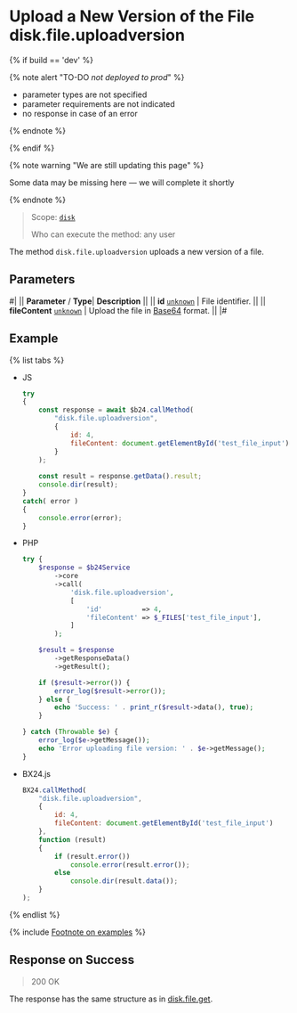 # Upload a New Version of the File disk.file.uploadversion

{% if build == 'dev' %}

{% note alert "TO-DO _not deployed to prod_" %}

- parameter types are not specified
- parameter requirements are not indicated
- no response in case of an error

{% endnote %}

{% endif %}

{% note warning "We are still updating this page" %}

Some data may be missing here — we will complete it shortly

{% endnote %}

> Scope: [`disk`](../../scopes/permissions.md)
>
> Who can execute the method: any user

The method `disk.file.uploadversion` uploads a new version of a file.

## Parameters

#|
||  **Parameter** / **Type**| **Description** ||
|| **id**
[`unknown`](../../data-types.md) | File identifier. ||
|| **fileContent**
[`unknown`](../../data-types.md) | Upload the file in [Base64](../../files/how-to-upload-files.md) format. ||
|#

## Example

{% list tabs %}

- JS

    ```js
    try
    {
    	const response = await $b24.callMethod(
    		"disk.file.uploadversion",
    		{
    			id: 4,
    			fileContent: document.getElementById('test_file_input')
    		}
    	);
    	
    	const result = response.getData().result;
    	console.dir(result);
    }
    catch( error )
    {
    	console.error(error);
    }
    ```

- PHP

    ```php
    try {
        $response = $b24Service
            ->core
            ->call(
                'disk.file.uploadversion',
                [
                    'id'          => 4,
                    'fileContent' => $_FILES['test_file_input'],
                ]
            );
    
        $result = $response
            ->getResponseData()
            ->getResult();
    
        if ($result->error()) {
            error_log($result->error());
        } else {
            echo 'Success: ' . print_r($result->data(), true);
        }
    
    } catch (Throwable $e) {
        error_log($e->getMessage());
        echo 'Error uploading file version: ' . $e->getMessage();
    }
    ```

- BX24.js

    ```js
    BX24.callMethod(
        "disk.file.uploadversion",
        {
            id: 4,
            fileContent: document.getElementById('test_file_input')
        },
        function (result)
        {
            if (result.error())
                console.error(result.error());
            else
                console.dir(result.data());
        }
    );
    ```

{% endlist %}

{% include [Footnote on examples](../../../_includes/examples.md) %}

## Response on Success

> 200 OK

The response has the same structure as in [disk.file.get](./disk-file-get.md).